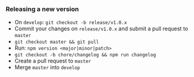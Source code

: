 ### Releasing a new version

- On `develop`: `git checkout -b release/v1.0.x`
- Commit your changes on `release/v1.0.x` and submit a pull request to `master`
- `git checkout master && git pull`
- Run: `npm version <major|minor|patch>`
- `git checkout -b chore/changelog && npm run changelog`
- Create a pull request to `master`
- Merge `master` into `develop`
